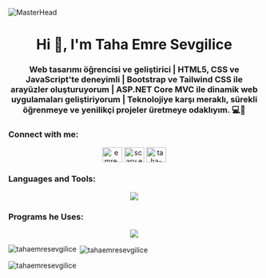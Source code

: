  ![MasterHead](https://cdn.vectorstock.com/i/500p/23/07/web-blue-banner-software-ui-and-development-vector-42172307.jpg)

<h1 align="center">Hi 👋, I'm Taha Emre Sevgilice</h1>
<h3 align="center">Web tasarımı öğrencisi ve geliştirici | HTML5, CSS ve JavaScript'te deneyimli | Bootstrap ve Tailwind CSS ile arayüzler oluşturuyorum | ASP.NET Core MVC ile dinamik web uygulamaları geliştiriyorum | Teknolojiye karşı meraklı, sürekli öğrenmeye ve yenilikçi projeler üretmeye odaklıyım. 💻🌟</h3>

<h3 align="left">Connect with me:</h3>
<p align="center">
<a href="https://twitter.com/emre_sevgilice" target="blank"><img align="center" src="https://raw.githubusercontent.com/rahuldkjain/github-profile-readme-generator/master/src/images/icons/Social/twitter.svg" alt="emre_sevgilice" height="30" width="40" /></a>
<a href="https://instagram.com/scary.emre" target="blank"><img align="center" src="https://raw.githubusercontent.com/rahuldkjain/github-profile-readme-generator/master/src/images/icons/Social/instagram.svg" alt="scary.emre" height="30" width="40" /></a>
<a href="https://linkedin.com/in/taha-emre-sevgilice-b69516297" target="blank"><img align="center" src="https://raw.githubusercontent.com/rahuldkjain/github-profile-readme-generator/master/src/images/icons/Social/linked-in-alt.svg" alt="taha-emre-sevgilice-b69516297" height="30" width="40" /></a>
</p>

<h3 align="left">Languages and Tools:</h3> 
<p align="center">
  <a href="https://skillicons.dev">
    <img src="https://skillicons.dev/icons?i=cs,dotnet,html,css,js,angular,tailwind,bootstrap,php,laravel
     " />
  </a>
</p>
<h3 align="left">Programs he Uses:</h3>
<p align="center">
  <a href="https://skillicons.dev">
    <img src="https://skillicons.dev/icons?i=vscode,visualstudio,androidstudio,arduino,ps,ae" />
  </a>
</p>


<p><img align="left" src="https://github-readme-stats.vercel.app/api/top-langs?username=tahaemresevgilice&show_icons=true&locale=en&layout=compact" alt="tahaemresevgilice" /></p>

<p>&nbsp;<img align="center" src="https://github-readme-stats.vercel.app/api?username=tahaemresevgilice&show_icons=true&locale=en" alt="tahaemresevgilice" /></p>

<p><img align="center" src="https://github-readme-streak-stats.herokuapp.com/?user=tahaemresevgilice&" alt="tahaemresevgilice" /></p>
